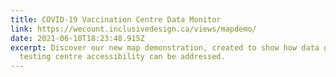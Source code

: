 ```yaml
---
title: COVID-19 Vaccination Centre Data Monitor
link: https://wecount.inclusivedesign.ca/views/mapdemo/
date: 2021-06-10T18:23:48.915Z
excerpt: Discover our new map demonstration, created to show how data gaps on
  testing centre accessibility can be addressed.
---
```

